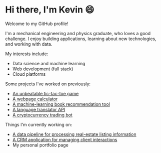 # Hi there, I'm Kevin :smile:

Welcome to my GitHub profile!

I'm a mechanical engineering and physics graduate, who loves a good challenge. I enjoy building applications, learning about new technologies, and working with data.

My interests include:

-   Data science and machine learning
-   Web development (full stack)
-   Cloud platforms

Some projects I've worked on previously:
- [An unbeatable tic-tac-toe game](https://github.com/kevinwchen/odin-tic-tac-toe)
- [A webpage calculator](https://github.com/kevinwchen/odin-calculator)
- [A machine-learning book recommendation tool](https://github.com/kevinwchen/book-recommender)
- [A language translator API](https://github.com/kevinwchen/translation-api)
- [A cryptocurrency trading bot](https://github.com/kevinwchen/binance-trading-bot)

Things I'm currently working on:
- [A data pipeline for processing real-estate listing information](https://github.com/kevinwchen/realestate-data-project)
- [A CRM application for managing client interactions](https://github.com/kevinwchen/realestate-crm)
- My personal portfolio page
